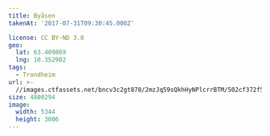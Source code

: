 ```yaml
---
title: Byåsen
takenAt: '2017-07-31T09:30:45.000Z'

license: CC BY-ND 3.0
geo:
  lat: 63.409869
  lng: 10.352902
tags:
  - Trondheim
url: >-
  //images.ctfassets.net/bncv3c2gt878/2mzJq59sQkhHyNPlcrrBTM/502cf372f56dcb736cf286370d730ab1/bysen_35461305294_o
size: 4800294
image:
  width: 5344
  height: 3006
---
```

